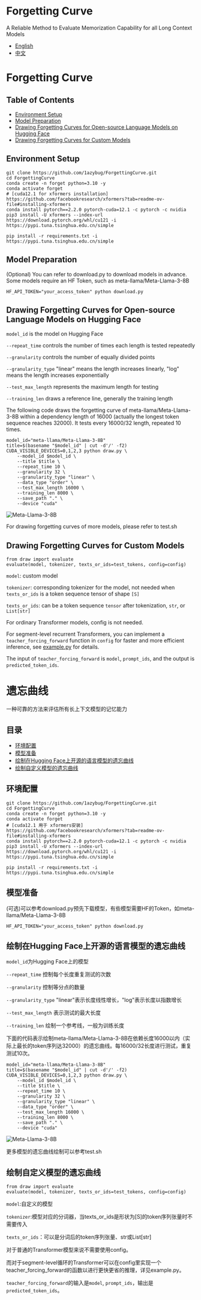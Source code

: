 # Forgetting Curve
A Reliable Method to Evaluate Memorization Capability for all Long Context Models

- [English](#forgetting-curve)
- [中文](#遗忘曲线)

# Forgetting Curve

## Table of Contents
- [Environment Setup](#environment-setup)
- [Model Preparation](#model-preparation)
- [Drawing Forgetting Curves for Open-source Language Models on Hugging Face](#drawing-forgetting-curves-for-open-source-language-models-on-hugging-face)
- [Drawing Forgetting Curves for Custom Models](#drawing-forgetting-curves-for-custom-models)

## Environment Setup
```
git clone https://github.com/1azybug/ForgettingCurve.git
cd ForgettingCurve
conda create -n forget python=3.10 -y
conda activate forget
# [cuda12.1 for xformers installation] https://github.com/facebookresearch/xformers?tab=readme-ov-file#installing-xformers
conda install pytorch==2.2.0 pytorch-cuda=12.1 -c pytorch -c nvidia
pip3 install -U xformers --index-url https://download.pytorch.org/whl/cu121 -i https://pypi.tuna.tsinghua.edu.cn/simple

pip install -r requirements.txt -i https://pypi.tuna.tsinghua.edu.cn/simple
```

## Model Preparation
(Optional) You can refer to download.py to download models in advance. Some models require an HF Token, such as meta-llama/Meta-Llama-3-8B
```
HF_API_TOKEN="your_access_token" python download.py
```

## Drawing Forgetting Curves for Open-source Language Models on Hugging Face

`model_id` is the model on Hugging Face

`--repeat_time` controls the number of times each length is tested repeatedly

`--granularity` controls the number of equally divided points

`--granularity_type` "linear" means the length increases linearly, "log" means the length increases exponentially

`--test_max_length` represents the maximum length for testing

`--training_len` draws a reference line, generally the training length

The following code draws the forgetting curve of meta-llama/Meta-Llama-3-8B within a dependency length of 16000 (actually the longest token sequence reaches 32000). It tests every 16000/32 length, repeated 10 times.
```
model_id="meta-llama/Meta-Llama-3-8B"
title=$(basename "$model_id" | cut -d'/' -f2)
CUDA_VISIBLE_DEVICES=0,1,2,3 python draw.py \
    --model_id $model_id \
    --title $title \
    --repeat_time 10 \
    --granularity 32 \
    --granularity_type "linear" \
    --data_type "order" \
    --test_max_length 16000 \
    --training_len 8000 \
    --save_path "." \
    --device "cuda"
```
![Meta-Llama-3-8B](./Meta-Llama-3-8B.png "Meta-Llama-3-8B")

For drawing forgetting curves of more models, please refer to test.sh

## Drawing Forgetting Curves for Custom Models
```
from draw import evaluate
evaluate(model, tokenizer, texts_or_ids=test_tokens, config=config)
```
`model`: custom model

`tokenizer`: corresponding tokenizer for the model, not needed when `texts_or_ids` is a token sequence tensor of shape `[S]`

`texts_or_ids`: can be a token sequence `tensor` after tokenization, `str`, or `List[str]`

For ordinary Transformer models, config is not needed.

For segment-level recurrent Transformers, you can implement a `teacher_forcing_forward` function in `config` for faster and more efficient inference, see [example.py](./example.py "example.py") for details.

The input of `teacher_forcing_forward` is `model`, `prompt_ids`, and the output is `predicted_token_ids`.

# 遗忘曲线
一种可靠的方法来评估所有长上下文模型的记忆能力

## 目录
- [环境配置](#环境配置)
- [模型准备](#模型准备)
- [绘制在Hugging Face上开源的语言模型的遗忘曲线](#绘制在hugging-face上开源的语言模型的遗忘曲线)
- [绘制自定义模型的遗忘曲线](#绘制自定义模型的遗忘曲线)

## 环境配置
```
git clone https://github.com/1azybug/ForgettingCurve.git
cd ForgettingCurve
conda create -n forget python=3.10 -y
conda activate forget
# [cuda12.1 用于 xformers安装] https://github.com/facebookresearch/xformers?tab=readme-ov-file#installing-xformers
conda install pytorch==2.2.0 pytorch-cuda=12.1 -c pytorch -c nvidia
pip3 install -U xformers --index-url https://download.pytorch.org/whl/cu121 -i https://pypi.tuna.tsinghua.edu.cn/simple

pip install -r requirements.txt -i https://pypi.tuna.tsinghua.edu.cn/simple
```

## 模型准备
(可选)可以参考download.py预先下载模型，有些模型需要HF的Token，如meta-llama/Meta-Llama-3-8B
```
HF_API_TOKEN="your_access_token" python download.py
```

## 绘制在Hugging Face上开源的语言模型的遗忘曲线

`model_id`为Hugging Face上的模型

`--repeat_time` 控制每个长度重复测试的次数

`--granularity` 控制等分点的数量

`--granularity_type` "linear"表示长度线性增长，"log"表示长度以指数增长

`--test_max_length` 表示测试的最大长度

`--training_len` 绘制一个参考线，一般为训练长度

下面的代码表示绘制meta-llama/Meta-Llama-3-8B在依赖长度16000以内（实际上最长的token序列达32000）的遗忘曲线。每16000/32长度进行测试，重复测试10次。
```
model_id="meta-llama/Meta-Llama-3-8B"
title=$(basename "$model_id" | cut -d'/' -f2)
CUDA_VISIBLE_DEVICES=0,1,2,3 python draw.py \
    --model_id $model_id \
    --title $title \
    --repeat_time 10 \
    --granularity 32 \
    --granularity_type "linear" \
    --data_type "order" \
    --test_max_length 16000 \
    --training_len 8000 \
    --save_path "." \
    --device "cuda"
```
![Meta-Llama-3-8B](./Meta-Llama-3-8B.png "Meta-Llama-3-8B")

更多模型的遗忘曲线绘制可以参考test.sh

## 绘制自定义模型的遗忘曲线
```
from draw import evaluate
evaluate(model, tokenizer, texts_or_ids=test_tokens, config=config)
```
`model`:自定义的模型

`tokenizer`:模型对应的分词器，当texts_or_ids是形状为[S]的token序列张量时不需要传入

`texts_or_ids`：可以是分词后的token序列张量、str或List[str]

对于普通的Transformer模型来说不需要使用config。

而对于segment-level循环的Transformer可以在config里实现一个teacher_forcing_forward的函数以进行更快更省的推理，详见example.py。

`teacher_forcing_forward`的输入是`model`, `prompt_ids`，输出是`predicted_token_ids`。


